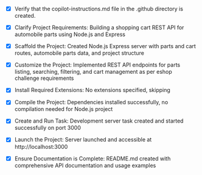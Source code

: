<!-- Use this file to provide workspace-specific custom instructions to Copilot. For more details, visit https://code.visualstudio.com/docs/copilot/copilot-customization#_use-a-githubcopilotinstructionsmd-file -->
- [x] Verify that the copilot-instructions.md file in the .github directory is created.

- [x] Clarify Project Requirements: Building a shopping cart REST API for automobile parts using Node.js and Express

- [x] Scaffold the Project: Created Node.js Express server with parts and cart routes, automobile parts data, and project structure

- [x] Customize the Project: Implemented REST API endpoints for parts listing, searching, filtering, and cart management as per eshop challenge requirements

- [x] Install Required Extensions: No extensions specified, skipping

- [x] Compile the Project: Dependencies installed successfully, no compilation needed for Node.js project

- [x] Create and Run Task: Development server task created and started successfully on port 3000

- [x] Launch the Project: Server launched and accessible at http://localhost:3000

- [x] Ensure Documentation is Complete: README.md created with comprehensive API documentation and usage examples
